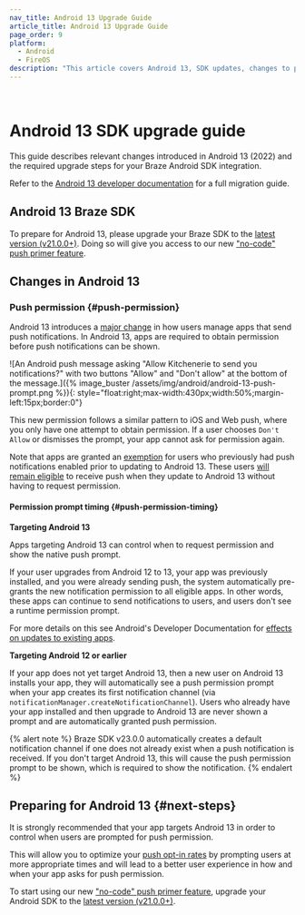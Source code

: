 ```yaml
---
nav_title: Android 13 Upgrade Guide
article_title: Android 13 Upgrade Guide
page_order: 9
platform: 
  - Android
  - FireOS
description: "This article covers Android 13, SDK updates, changes to push permission, SDK compatibility, and more."
---
```

<br>

# Android 13 SDK upgrade guide

This guide describes relevant changes introduced in Android 13 (2022) and the required upgrade steps for your Braze Android SDK integration.

Refer to the [Android 13 developer documentation][2] for a full migration guide.

## Android 13 Braze SDK

To prepare for Android 13, please upgrade your Braze SDK to the [latest version (v21.0.0+)][1]. Doing so will give you access to our new ["no-code" push primer feature][7].

## Changes in Android 13

### Push permission {#push-permission}

Android 13 introduces a [major change][3] in how users manage apps that send push notifications. In Android 13, apps are required to obtain permission before push notifications can be shown. 

![An Android push message asking "Allow Kitchenerie to send you notifications?" with two buttons "Allow" and "Don't allow" at the bottom of the message.]({% image_buster /assets/img/android/android-13-push-prompt.png %}){: style="float:right;max-width:430px;width:50%;margin-left:15px;border:0"}

This new permission follows a similar pattern to iOS and Web push, where you only have one attempt to obtain permission. If a user chooses `Don't Allow` or dismisses the prompt, your app cannot ask for permission again.

Note that apps are granted an [exemption][4] for users who previously had push notifications enabled prior to updating to Android 13. These users [will remain eligible][8] to receive push when they update to Android 13 without having to request permission.

#### Permission prompt timing {#push-permission-timing}

**Targeting Android 13**

Apps targeting Android 13 can control when to request permission and show the native push prompt. 

If your user upgrades from Android 12 to 13, your app was previously installed, and you were already sending push, the system automatically pre-grants the new notification permission to all eligible apps. In other words, these apps can continue to send notifications to users, and users don't see a runtime permission prompt.

For more details on this see Android's Developer Documentation for [effects on updates to existing apps][8].

**Targeting Android 12 or earlier**

If your app does not yet target Android 13, then a new user on Android 13 installs your app, they will automatically see a push permission prompt when your app creates its first notification channel (via `notificationManager.createNotificationChannel`). Users who already have your app installed and then upgrade to Android 13 are never shown a prompt and are automatically granted push permission.

{% alert note %}
Braze SDK v23.0.0 automatically creates a default notification channel if one does not already exist when a push notification is received. If you don't target Android 13, this will cause the push permission prompt to be shown, which is required to show the notification.
{% endalert %}

## Preparing for Android 13 {#next-steps}

It is strongly recommended that your app targets Android 13 in order to control when users are prompted for push permission.

This will allow you to optimize your [push opt-in rates][6] by prompting users at more appropriate times and will lead to a better user experience in how and when your app asks for push permission.

To start using our new ["no-code" push primer feature][7], upgrade your Android SDK to the [latest version (v21.0.0+)][1].

[1]: https://github.com/Appboy/appboy-android-sdk/blob/master/CHANGELOG.md#2100
[2]: https://developer.android.com/about/versions/13
[3]: https://developer.android.com/about/versions/13/changes/notification-permission
[4]: https://developer.android.com/about/versions/13/changes/notification-permission#eligibility
[5]: https://developer.android.com/about/versions/13/overview#platform_stability
[6]: https://www.braze.com/resources/articles/android-13-developer-preview-push-opt-ins-arrive-for-android-apps
[7]: {{site.baseurl}}/user_guide/message_building_by_channel/push/push_primer_messages/
[8]: https://developer.android.com/about/versions/13/changes/notification-permission#existing-apps
